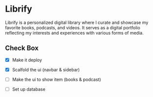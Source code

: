 # Librify

Librify is a personalized digital library where I curate and showcase my favorite books, podcasts, and videos. It serves as a digital portfolio reflecting my interests and experiences with various forms of media.

## Check Box

- [x] Make it deploy
- [x] Scalfold the ui (navbar & sidebar)
- [ ] Make the ui to show item (books & podcast)
- [ ] Set up database

